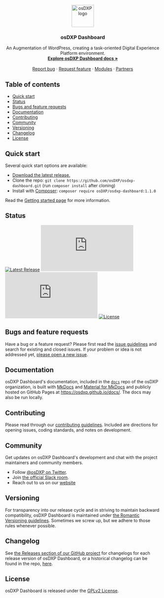 <p align="center">
  <a target="_blank" href="https://osdxp.org/">
    <img src="https://avatars2.githubusercontent.com/u/56093846?s=200&v=4" alt="osDXP logo" width="72" height="72">
  </a>
</p>

<h3 align="center">osDXP Dashboard</h3>


<p align="center">
  An Augmentation of WordPress, creating a task-oriented Digital Experience Platform environment.
  <br>
  <a href="https://osdxp.github.io/docs/"><strong>Explore osDXP Dashboard docs »</strong></a>
  <br>
  <br>
  <a href="https://github.com/osDXP/osdxp-dashboard/issues/new?template=bug_report.md&labels=bug">Report bug</a>
  ·
  <a href="https://github.com/osDXP/osdxp-dashboard/issues/new?template=feature_request.md&labels=feature">Request feature</a>
  ·
  <a href="https://osdxp.org/modules/">Modules</a>
  ·
  <a href="https://osdxp.org/partners/">Partners</a>
</p>


## Table of contents

- [Quick start](#quick-start)
- [Status](#status)
- [Bugs and feature requests](#bugs-and-feature-requests)
- [Documentation](#documentation)
- [Contributing](#contributing)
- [Community](#community)
- [Versioning](#versioning)
- [Changelog](#changelog)
- [License](#license)


## Quick start

Several quick start options are available:

- [Download the latest release.](https://github.com/osDXP/osdxp-dashboard/releases/download/v1.0.3/osdxp-dashboard.zip)
- Clone the repo: `git clone https://github.com/osDXP/osdxp-dashboard.git` (run `composer install` after cloning)
- Install with [Composer](https://getcomposer.org/): `composer require osDXP/osdxp-dashboard:1.1.0`

Read the [Getting started page](https://osdxp.github.io/docs/getting-started/) for more information.


## Status

[![Latest Release](https://img.shields.io/github/v/release/osDXP/osdxp-dashboard)](https://github.com/osDXP/osdxp-dashboard/releases)
[![CSS gzip size](https://img.badgesize.io/osDXP/osdxp-dashboard/master/build/style-admin.min.css?compression=gzip&label=CSS+gzip+size)](https://github.com/osDXP/osdxp-dashboard/tree/master/build/style-admin.min.css)
[![JS gzip size](https://img.badgesize.io/osDXP/osdxp-dashboard/master/build/app.min.js?compression=gzip&label=JS+gzip+size)](https://github.com/osDXP/osdxp-dashboard/tree/master/build/app.min.js)
[![License](https://img.shields.io/github/license/osDXP/osdxp-dashboard)](https://github.com/osDXP/osdxp-dashboard/blob/master/LICENSE)

## Bugs and feature requests

Have a bug or a feature request? Please first read the [issue guidelines](https://github.com/osDXP/osdxp-dashboard/blob/master/.github/CONTRIBUTING.md#using-the-issue-tracker) and search for existing and closed issues. If your problem or idea is not addressed yet, [please open a new issue](https://github.com/osDXP/osdxp-dashboard/issues/new).


## Documentation

osDXP Dashboard's documentation, included in the [`docs`](https://github.com/osDXP/docs/) repo of the osDXP organization, is built with [MkDocs](https://www.mkdocs.org/) and [Material for MkDocs](https://squidfunk.github.io/mkdocs-material/) and publicly hosted on GitHub Pages at <https://osdxp.github.io/docs/>. The docs may also be run locally.


## Contributing

Please read through our [contributing guidelines](https://github.com/osDXP/osdxp-dashboard/blob/master/.github/CONTRIBUTING.md). Included are directions for opening issues, coding standards, and notes on development.


## Community

Get updates on osDXP Dashboard's development and chat with the project maintainers and community members.

- Follow [@osDXP on Twitter](https://twitter.com/osdxp).
- Join [the official Slack room](https://osdxp.slack.com/).
- Reach out to us on our [website](https://osdxp.org)

## Versioning

For transparency into our release cycle and in striving to maintain backward compatibility, osDXP Dashboard is maintained under [the Romantic Versioning guidelines](http://blog.legacyteam.info/2015/12/romver-romantic-versioning/). Sometimes we screw up, but we adhere to those rules whenever possible.


## Changelog
See [the Releases section of our GitHub project](https://github.com/osDXP/osdxp-dashboard/releases) for changelogs for each release version of osDXP Dashboard,
or a historical changelog can be found in the repo, [here](https://github.com/osDXP/osdxp-dashboard/blob/master/CHANGELOG.md).


## License

osDXP Dashboard is released under the [GPLv2 License](https://github.com/osDXP/osdxp-dashboard/blob/master/LICENSE).
